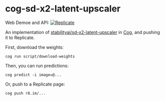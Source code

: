 # cog-sd-x2-latent-upscaler


Web Demoe and API: 
[![Replicate](https://replicate.com/cjwbw/sd-x2-latent-upscaler/badge)](https://replicate.com/cjwbw/sd-x2-latent-upscaler)

An implementation of [stabilityai/sd-x2-latent-upscaler](https://huggingface.co/stabilityai/sd-x2-latent-upscaler) in [Cog](https://github.com/replicate/cog), and pushing it to Replicate.


First, download the weights:

    cog run script/download-weights 

Then, you can run predictions:

    cog predict -i image=@...

Or, push to a Replicate page:

    cog push r8.im/...
